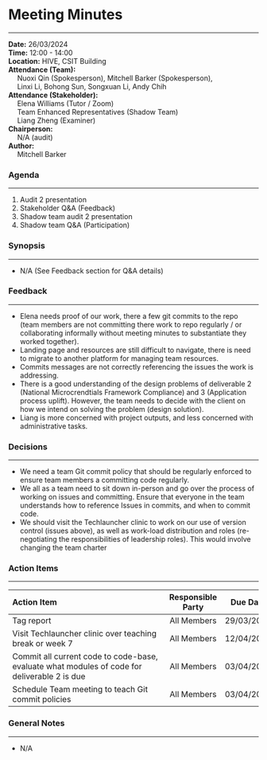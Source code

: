 # Meeting Minutes
___
**Date:** 26/03/2024 <br>
**Time:** 12:00 - 14:00 <br>
**Location:** HIVE, CSIT Building <br>
**Attendance (Team):** <br>
&ensp;&ensp; Nuoxi Qin (Spokesperson), Mitchell Barker (Spokesperson), <br>
&ensp;&ensp; Linxi Li, Bohong Sun, Songxuan Li, Andy Chih <br>
**Attendance (Stakeholder):** <br>
&ensp;&ensp; Elena Williams (Tutor / Zoom) <br>
&ensp;&ensp; Team Enhanced Representatives (Shadow Team) <br>
&ensp;&ensp; Liang Zheng (Examiner) <br>
**Chairperson:** <br>
&ensp;&ensp; N/A (audit) <br>
**Author:** <br>
&ensp;&ensp; Mitchell Barker <br>

### Agenda
___

1. Audit 2 presentation
2. Stakeholder Q&A (Feedback)
3. Shadow team audit 2 presentation
4. Shadow team Q&A (Participation)

### Synopsis
___

- N/A (See Feedback section for Q&A details)

### Feedback
___

- Elena needs proof of our work, there a few git commits to the repo (team members are not committing there work to repo regularly / or collaborating informally without meeting minutes to substantiate they worked together).
- Landing page and resources are still difficult to navigate, there is need to migrate to another platform for managing team resources.
- Commits messages are not correctly referencing the issues the work is addressing.
- There is a good understanding of the design problems of deliverable 2 (National Microcrendtials Framework Compliance) and 3 (Application process uplift). However, the team needs to decide with the client on how we intend on solving the problem (design solution).
- Liang is more concerned with project outputs, and less concerned with administrative tasks.

### Decisions
___

- We need a team Git commit policy that should be regularly enforced to ensure team members a committing code regularly.
- We all as a team need to sit down in-person and go over the process of working on issues and committing. Ensure that everyone in the team understands how to reference Issues in commits, and when to commit code.
- We should visit the Techlauncher clinic to work on our use of version control (issues above), as well as work-load distribution and roles (re-negotiating the responsibilities of leadership roles). This would involve changing the team charter

### Action Items
___

| <div style="width:300px">Action Item</div> | Responsible Party | Due Date | 
| :----------------------------------------- | :---------------: | :------: |
| Tag report | All Members | 29/03/2024 |
| Visit Techlauncher clinic over teaching break or week 7 | All Members | 12/04/2024 |
| Commit all current code to code-base, evaluate what modules of code for deliverable 2 is due | All Members | 03/04/2024 | 
| Schedule Team meeting to teach Git commit policies | All Members | 03/04/2024 |

### General Notes
___

- N/A



